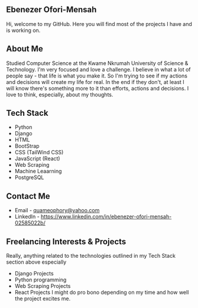 ## Ebenezer Ofori-Mensah
Hi, welcome to my GitHub. 
Here you will find most of the projects I have and is working on. 
## About Me
Studied Computer Science at the Kwame Nkrumah University of Science & Technology.
I'm very focused and love a challenge. I believe in what a lot of people say - that life is what you make it. So I'm trying to see if my actions and decisions will create my life for real. In the end if they don't, at least I will know there's something more to it than efforts, actions and decisions. I love to think, especially, about my thoughts.
## Tech Stack
- Python
- Django
- HTML
- BootStrap
- CSS (TailWind CSS)
- JavaScript (React)
- Web Scraping
- Machine Leaarning
- PostgreSQL
## Contact Me
- Email - quameophory@yahoo.com
- LinkedIn - https://www.linkedin.com/in/ebenezer-ofori-mensah-02585022b/
## Freelancing Interests & Projects
Really, anything related to the technologies outlined in my Tech Stack section above especially
- Django Projects
- Python programming
- Web Scraping Projects
- React Projects
I might do pro bono depending on my time and how well the project excites me. 
<!---
QuameOphory/QuameOphory is a ✨ special ✨ repository because its `README.md` (this file) appears on your GitHub profile.
You can click the Preview link to take a look at your changes.
--->
